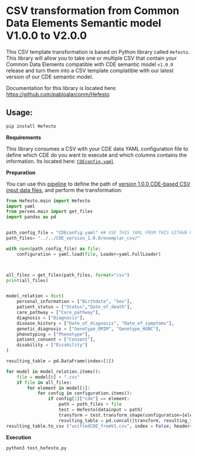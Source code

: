 # CSV transformation from Common Data Elements Semantic model V1.0.0 to V2.0.0

This CSV template transformation is based on Python library called `Hefesto`. This library will allow you to take one or multiple CSV that contain your Common Data Elements compatible with CDE semantic model  `v1.0.0` release and turn them into a CSV template complatible with our latest version of our CDE semantic model.

Documentation for this library is located here: https://github.com/pabloalarconm/Hefesto


## Usage:
```bash
pip install Hefesto
```
**Requirements**


This library consumes a CSV with your CDE data YAML configuration file to define which CDE do you want to execute and which columns contains the information. Its located here: [`CDEconfig.yaml`](/CDE_version_2.0.0/Version_transformation/CDEconfig.yaml)

**Preparation**

You can use this [pipeline](/CDE_version_2.0.0/Version_transformation/test_hefesto.py) to define the path of [version 1.0.0 CDE-based CSV input data files](/CDE_version_1.0.0/exemplar_csv/), and perform the transformation:

```py
from Hefesto.main import Hefesto
import yaml
from perseo.main import get_files
import pandas as pd


path_config_file = "CDEconfig.yaml" ## USE THIS YAML FROM THIS GITHUB REPO
path_files= "../../CDE_version_1.0.0/exemplar_csv/"

with open(path_config_file) as file:
    configuration = yaml.load(file, Loader=yaml.FullLoader)



all_files = get_files(path_files, format="csv")
print(all_files)


model_relation = dict(
    personal_information = ["Birthdate", "Sex"],
    patient_status = ["Status","Date_of_death"],
    care_pathway = ["Care_pathway"],
    diagnosis = ["Diagnosis"],
    disease_history = ["Date_of_diagnosis", "Date_of_symptoms"],
    genetic_diagnosis = ["Genotype_OMIM", "Genotype_HGNC"],
    phenotyping = ["Phenotype"],
    patient_consent = ["Consent"],
    disability = ["Disability"]
)

resulting_table = pd.DataFrame(index=[1])

for model in model_relation.items():
    file = model[0] + ".csv"
    if file in all_files:
        for element in model[1]:
            for config in configuration.items():
                if config[1]["cde"] == element:
                    path = path_files + file
                    test = Hefesto(datainput = path)
                    transform = test.transform_shape(configuration={element: config[1]}, clean_blanks=False)
                    resulting_table = pd.concat([transform, resulting_table])
resulting_table.to_csv ("unifiedCDE_fromV1.csv", index = False, header=True)

```
**Execution**

```bash
python3 test_hefesto.py
```
